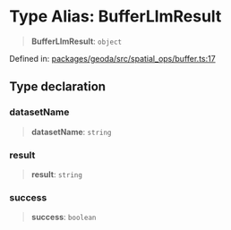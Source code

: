 # Type Alias: BufferLlmResult

> **BufferLlmResult**: `object`

Defined in: [packages/geoda/src/spatial\_ops/buffer.ts:17](https://github.com/GeoDaCenter/openassistant/blob/36f516b8229288259590b2d9dab3b10cbfc3cbfd/packages/geoda/src/spatial_ops/buffer.ts#L17)

## Type declaration

### datasetName

> **datasetName**: `string`

### result

> **result**: `string`

### success

> **success**: `boolean`
